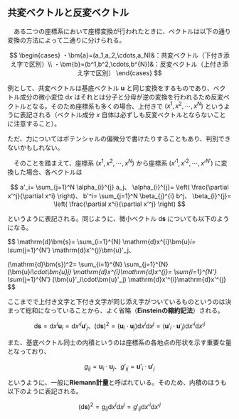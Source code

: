 
## 共変ベクトルと反変ベクトル

　ある二つの座標系において座標変換が行われたときに、ベクトルは以下の通り変換の方法によって二通りに分けられる。

$$
    \begin{cases}
        ・\bm{a}=(a_1,a_2,\cdots,a_N)&：共変ベクトル（下付き添え字で区別）\\
        ・\bm{b}=(b^1,b^2,\cdots,b^{N})&：反変ベクトル（上付き添え字で区別）
    \end{cases}
$$

例として、共変ベクトルは基底ベクトル $\bm{u}$ と同じ変換をするものであり、ベクトル成分の微小変位 $\mathrm{d}x$ はそれとは分子と分母が逆の変換を行われるため反変ベクトルとなる。そのため座標系も多くの場合、上付きで $(x^1,x^2,\cdots,x^N)$ というように表記される（ベクトル成分 $x$ 自体は必ずしも反変ベクトルとならないことに注意すること）。

ただ、力についてはポテンシャルの偏微分で書けたりすることもあり、判別できないかもしれない。

　そのことを踏まえて、座標系 $(x^1,x^2,\cdots,x^N)$ から座標系 $(x'^1,x'^2,\cdots,x'^{N'})$ に変換した場合、各ベクトルは

$$
    a'_i=
    \sum_{j=1}^N
    \alpha_{i}^{j}
    a_j、
    \alpha_{i}^{j}=
    \left(
        \frac{\partial x'^j}{\partial x^i}
    \right)、
    b'^i=
    \sum_{j=1}^N
    \beta_{j}^{i}
    b^j、
    \beta_{i}^{j}=
    \left(
        \frac{\partial x^i}{\partial x'^j}
    \right)
$$

というように表記される。同じように、微小ベクトル $\mathrm{d}\bm{s}$ についても以下のようになる。

$$
    \mathrm{d}\bm{s}=
    \sum_{i=1}^{N}
    \mathrm{d}x^{i}\bm{u}_i=
    \sum_{j=1}^{N'}
    \mathrm{d}x'^{j}\bm{u}'_j、
    
$$
$$
    (\mathrm{d}\bm{s})^2=
    \sum_{i=1}^{N}
    \sum_{j=1}^{N}
    (\bm{u}_i\cdot\bm{u}_j)
    \mathrm{d}x^{i}\mathrm{d}x^{j}=
    \sum_{i=1}^{N'}
    \sum_{j=1}^{N'}
    (\bm{u}'_i\cdot\bm{u}'_j)
    \mathrm{d}x'^{i}\mathrm{d}x'^{j}
$$

ここまでで上付き文字と下付き文字が同じ添え字がついているものというのは決まって総和になっていることから、よく省略（**Einsteinの縮約記法**）される。

$$
    \mathrm{d}\bm{s}=
    \mathrm{d}x^{i}\bm{u}_i=
    \mathrm{d}x'^{j}\bm{u}'_j、
    (\mathrm{d}\bm{s})^2=
    (\bm{u}_i\cdot\bm{u}_j)
    \mathrm{d}x^{i}\mathrm{d}x^{j}=
    (\bm{u}'_i\cdot\bm{u}'_j)
    \mathrm{d}x'^{i}\mathrm{d}x'^{j}
$$

また、基底ベクトル同士の内積というのは座標系の各地点の形状を示す重要な量となっており、

$$
    g_{ij}=\bm{u}_i\cdot\bm{u}_j、
    g'_{ij}=\bm{u}'_i\cdot\bm{u}'_j
$$

というように、一般に**Riemann計量**と呼ばれている。そのため、内積のほうも以下のように表記される。

$$
    (\mathrm{d}\bm{s})^2=
    g_{ij}
    \mathrm{d}x^{i}\mathrm{d}x^{j}=
    g'_{ij}
    \mathrm{d}x'^{i}\mathrm{d}x'^{j}
$$